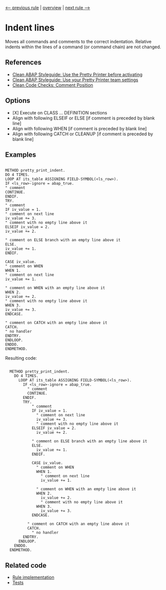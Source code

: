 [<-- previous rule](UpperAndLowerCaseRule.md) | [overview](../rules.md) | [next rule -->](AlignAbapDocRule.md)

# Indent lines

Moves all commands and comments to the correct indentation. Relative indents within the lines of a command \(or command chain\) are not changed.

## References

* [Clean ABAP Styleguide: Use the Pretty Printer before activating](https://github.com/SAP/styleguides/blob/main/clean-abap/CleanABAP.md#use-the-pretty-printer-before-activating)
* [Clean ABAP Styleguide: Use your Pretty Printer team settings](https://github.com/SAP/styleguides/blob/main/clean-abap/CleanABAP.md#use-your-pretty-printer-team-settings)
* [Clean Code Checks: Comment Position](https://github.com/SAP/code-pal-for-abap/blob/master/docs/checks/comment-position.md)

## Options

* \[X\] Execute on CLASS ... DEFINITION sections
* Align with following ELSEIF or ELSE \[if comment is preceded by blank line\]
* Align with following WHEN \[if comment is preceded by blank line\]
* Align with following CATCH or CLEANUP \[if comment is preceded by blank line\]

## Examples


```ABAP

METHOD pretty_print_indent.
DO 4 TIMES.
LOOP AT its_table ASSIGNING FIELD-SYMBOL(<ls_row>).
IF <ls_row>-ignore = abap_true.
" comment
CONTINUE.
ENDIF.
TRY.
" comment
IF iv_value = 1.
" comment on next line
iv_value += 3.
" comment with no empty line above it
ELSEIF iv_value = 2.
iv_value += 2.

" comment on ELSE branch with an empty line above it
ELSE.
iv_value += 1.
ENDIF.

CASE iv_value.
" comment on WHEN
WHEN 1.
" comment on next line
iv_value += 1.

" comment on WHEN with an empty line above it
WHEN 2.
iv_value += 2.
" comment with no empty line above it
WHEN 3.
iv_value += 3.
ENDCASE.

" comment on CATCH with an empty line above it
CATCH.
" no handler
ENDTRY.
ENDLOOP.
ENDDO.
ENDMETHOD.
```

Resulting code:

```ABAP

  METHOD pretty_print_indent.
    DO 4 TIMES.
      LOOP AT its_table ASSIGNING FIELD-SYMBOL(<ls_row>).
        IF <ls_row>-ignore = abap_true.
          " comment
          CONTINUE.
        ENDIF.
        TRY.
            " comment
            IF iv_value = 1.
              " comment on next line
              iv_value += 3.
              " comment with no empty line above it
            ELSEIF iv_value = 2.
              iv_value += 2.

            " comment on ELSE branch with an empty line above it
            ELSE.
              iv_value += 1.
            ENDIF.

            CASE iv_value.
              " comment on WHEN
              WHEN 1.
                " comment on next line
                iv_value += 1.

              " comment on WHEN with an empty line above it
              WHEN 2.
                iv_value += 2.
                " comment with no empty line above it
              WHEN 3.
                iv_value += 3.
            ENDCASE.

          " comment on CATCH with an empty line above it
          CATCH.
            " no handler
        ENDTRY.
      ENDLOOP.
    ENDDO.
  ENDMETHOD.
```

## Related code

* [Rule implementation](../../com.sap.adt.abapcleaner/src/com/sap/adt/abapcleaner/rules/prettyprinter/IndentRule.java)
* [Tests](../../test/com.sap.adt.abapcleaner.test/src/com/sap/adt/abapcleaner/rules/prettyprinter/IndentTest.java)

